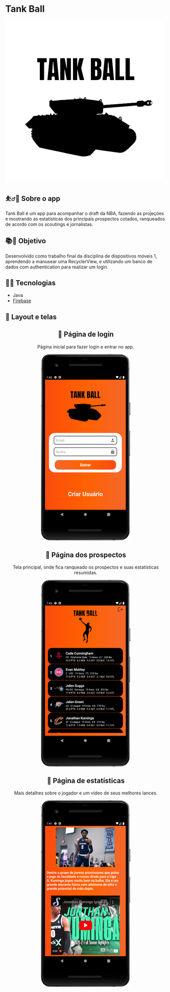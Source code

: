 # Tank Ball

<p align="center">
  <img src="./app/src/main/res/drawable/logo.png"/>
</p>

## ⛹️‍♂️🏀 Sobre o app

Tank Ball é um app para acompanhar o draft da NBA, fazendo as projeções e mostrando as estatísticas dos principais prospectos cotados, ranqueados de acordo com os scoutings e jornalistas.

## 📚📖 Objetivo

Desenvolvido como trabalho final da disciplina de dispositivos móveis 1, aprendendo a manusear uma RecyclerView, e utilizando um banco de dados com authentication para realizar um login.

## 👨‍💻 Tecnologias

- Java
- [Firebase](https://firebase.google.com/?authuser=0)

## 🎨 Layout e telas

<div align="center">
  <h2>📱 Página de login</h2>
  <p>Página inicial para fazer login e entrar no app.</p>
  <img src="./app/src/main/res/prints/print1.png" width="280"/>
</div>

<div align="center">
  <h2>📱 Página dos prospectos</h2>
  <p>Tela principal, onde fica ranqueado os prospectos e suas estatísticas resumidas.</p>
  <img src="./app/src/main/res/prints/print2.png" width="280"/>
</div>

<div align="center">
  <h2>📱 Página de estatísticas</h2>
  <p>Mais detalhes sobre o jogador e um vídeo de seus melhores lances.</p>
  <img src="./app/src/main/res/prints/print3.png" width="280"/>
</div>
